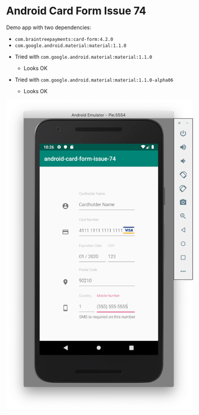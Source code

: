 # Android Card Form Issue 74

Demo app with two dependencies:
- `com.braintreepayments:card-form:4.2.0`
- `com.google.android.material:material:1.1.0`

* Tried with `com.google.android.material:material:1.1.0`
  * Looks OK

* Tried with `com.google.android.material:material:1.1.0-alpha06`
  * Looks OK

![android-card-form-issue-74](android-card-form-issue-74.png)
